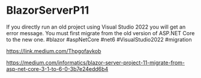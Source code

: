# BlazorServerP11
If you directly run an old project using Visual Studio 2022 you will get an error message. You must first migrate from the old version of ASP.NET Core to the new one.
#blazor #aspNetCore #net6 #VisualStudio2022 #migration

https://link.medium.com/Thpgofavkob

https://medium.com/informatics/blazor-server-project-11-migrate-from-asp-net-core-3-1-to-6-0-3b7e24edd6b4
